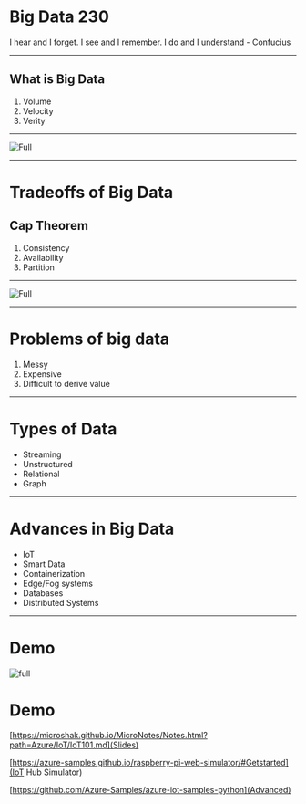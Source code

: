 # Big Data 230

I hear and I forget. I see and I remember. I do and I understand - Confucius

---

## What is Big Data

1. Volume
2. Velocity
3. Verity

---

![Full](https://microshak.github.io/MicroNotes/Images/3-Vs-of-Big-Data.png)

---
# Tradeoffs of Big Data
## Cap Theorem
1. Consistency
2. Availability
3. Partition 

---

![Full](https://microshak.github.io/MicroNotes/Images/Cap.png)

---
# Problems of big data
1. Messy
2. Expensive
3. Difficult to derive value

---

# Types of Data
* Streaming
* Unstructured
* Relational
* Graph

---

# Advances in Big Data
* IoT
* Smart Data
* Containerization
* Edge/Fog systems
* Databases
* Distributed Systems

---
# Demo 
![full](https://microshak.github.io/MicroNotes/Images/week1.png)


# Demo

[https://microshak.github.io/MicroNotes/Notes.html?path=Azure/IoT/IoT101.md](Slides)

[https://azure-samples.github.io/raspberry-pi-web-simulator/#Getstarted](IoT Hub Simulator)

[https://github.com/Azure-Samples/azure-iot-samples-python](Advanced)


